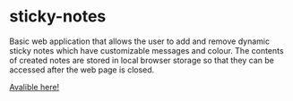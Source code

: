 # sticky-notes
Basic web application that allows the user to add and remove dynamic sticky notes which have customizable messages and colour. The contents of created notes are stored in local browser storage so that they can be accessed after the web page is closed.

[Avalible here!](https://liamarason.github.io/sticky-notes/)


